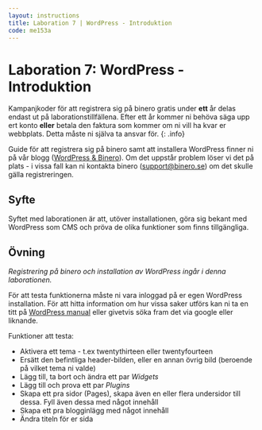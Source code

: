 ```yaml
---
layout: instructions
title: Laboration 7 | WordPress - Introduktion
code: me153a
---
```


# Laboration 7: WordPress - Introduktion

Kampanjkoder för att registrera sig på binero gratis under **ett** år delas endast ut på laborationstillfällena. Efter ett år kommer ni behöva säga upp ert konto **eller** betala den faktura som kommer om ni vill ha kvar er webbplats. Detta måste ni själva ta ansvar för.
{: .info}

Guide för att registrera sig på binero samt att installera WordPress finner ni på vår blogg ([WordPress & Binero](/blog/wordpress/wordpress-och-binero.html)). Om det uppstår problem löser vi det på plats - i vissa fall kan ni kontakta binero (support@binero.se) om det skulle gälla registreringen.

## Syfte

Syftet med laborationen är att, utöver installationen, göra sig bekant med WordPress som CMS och pröva de olika funktioner som finns tillgängliga.

## Övning

_Registrering på binero och installation av WordPress ingår i denna laborationen._

För att testa funktionerna måste ni vara inloggad på er egen WordPress installation. För att hitta information om hur vissa saker utförs kan ni ta en titt på [WordPress manual](http://codex.wordpress.org) eller givetvis söka fram det via google eller liknande.

Funktioner att testa:

* Aktivera ett tema - t.ex twentythirteen eller twentyfourteen
* Ersätt den befintliga header-bilden, eller en annan övrig bild (beroende på vilket tema ni valde)
* Lägg till, ta bort och ändra ett par _Widgets_
* Lägg till och prova ett par _Plugins_
* Skapa ett pra sidor (Pages), skapa även en eller flera undersidor till dessa. Fyll även dessa med något innehåll
* Skapa ett pra blogginlägg med något innehåll
* Ändra titeln för er sida
